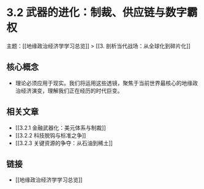 # 3.2 武器的进化：制裁、供应链与数字霸权

主题：[[地缘政治经济学学习总览]] > [[3. 剖析当代战场：从全球化到碎片化]]

## 核心概念

- 理论必须应用于现实。我们将运用这些透镜，聚焦于当前世界最核心的地缘政治经济演变，理解我们正在经历的时代巨变。

## 相关文章

- [[3.2.1 金融武器化：美元体系与制裁]]
- [[3.2.2 科技脱钩与标准之争]]
- [[3.2.3 关键资源的争夺：从石油到稀土]]

## 链接

- [[地缘政治经济学学习总览]]
